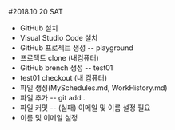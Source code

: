 #2018.10.20 SAT
- GitHub 설치
- Visual Studio Code 설치
- GitHub 프로젝트 생성
-- playground
- 프로젝트 clone (내컴퓨터)
- GitHub brench 생성
-- test01
- test01 checkout (내 컴퓨터)
- 파일 생성(MySchedules.md, WorkHistory.md)
- 파일 추가
-- git add .
- 파일 커밋
-- (실패) 이메일 및 이름 설정 필요
- 이름 및 이메일 설정